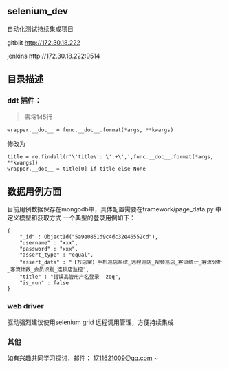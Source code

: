## selenium_dev

自动化测试持续集成项目

gitblit  http://172.30.18.222

jenkins http://172.30.18.222:9514

## 目录描述


### ddt 插件：
>需将145行
```angular2html
wrapper.__doc__ = func.__doc__.format(*args, **kwargs)
```
修改为
```angular2html
title = re.findall(r'\'title\': \'.+\',',func.__doc__.format(*args, **kwargs))
wrapper.__doc__ = title[0] if title else None
```
## 数据用例方面
目前用例数据保存在mongodb中，具体配置需要在framework/page_data.py 中定义模型和获取方式
一个典型的登录用例如下：
```angular2html
{ 
    "_id" : ObjectId("5a9e0851d9c4dc32e46552cd"), 
    "username" : "xxx", 
    "password" : "xxx", 
    "assert_type" : "equal", 
    "assert_data" : "【万店掌】手机巡店系统_远程巡店_视频巡店_客流统计_客流分析_客流计数_会员识别_连锁店监控", 
    "title" : "错误高管用户名登录--zqq", 
    "is_run" : false
}
```
### web driver
驱动强烈建议使用selenium grid 远程调用管理，方便持续集成

### 其他
如有兴趣共同学习探讨，邮件： 1711621009@qq.com ~
